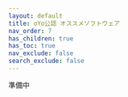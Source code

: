 ```yaml
---
layout: default
title: oYo公認 オススメソフトウェア
nav_order: 7
has_children: true
has_toc: true
nav_exclude: false
search_exclude: false
---
```


準備中
